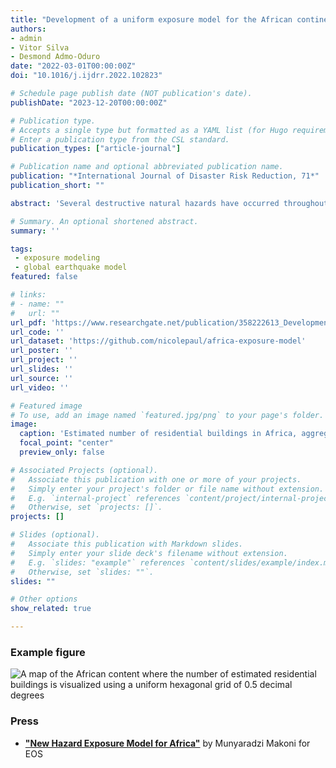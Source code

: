 ```yaml
---
title: "Development of a uniform exposure model for the African continent for use in disaster risk assessment"
authors:
- admin
- Vitor Silva
- Desmond Admo-Oduro
date: "2022-03-01T00:00:00Z"
doi: "10.1016/j.ijdrr.2022.102823"

# Schedule page publish date (NOT publication's date).
publishDate: "2023-12-20T00:00:00Z"

# Publication type.
# Accepts a single type but formatted as a YAML list (for Hugo requirements).
# Enter a publication type from the CSL standard.
publication_types: ["article-journal"]

# Publication name and optional abbreviated publication name.
publication: "*International Journal of Disaster Risk Reduction, 71*"
publication_short: ""

abstract: 'Several destructive natural hazards have occurred throughout Africa over the past century, yet few comprehensive exposure models exist for the continent. The high population growth and rapid pace of urbanization within many African countries entail a significant potential for increased economic and human losses, particularly where substantial urban growth encroaches upon hazard-prone regions with inadequate land management and building design regulations. This study introduces a new exposure model for all African countries using national and global datasets with a uniform approach across the continent, developed for a baseline year (2020) and six future years (2025, 2030, 2035, 2040, 2045, and 2050). The exposure model was originally derived with subnational statistics, and then further spatially disaggregated using Earth Observation (EO) data. This refined spatial resolution allows the model to reflect a realistic population distribution within each country and thereby better characterizes the potential risk to natural hazards and allows identification of disaster risk hotspots. The results indicate the current concentrations of building stock in Africa, in addition to regions where the urban building stock is expected to nearly triple (such as in Central and East Africa) or at least double (such as in West and South Africa).'

# Summary. An optional shortened abstract.
summary: ''

tags:
 - exposure modeling
 - global earthquake model
featured: false

# links:
# - name: ""
#   url: ""
url_pdf: 'https://www.researchgate.net/publication/358222613_Development_of_a_uniform_exposure_model_for_the_African_continent_for_use_in_disaster_risk_assessment'
url_code: ''
url_dataset: 'https://github.com/nicolepaul/africa-exposure-model'
url_poster: ''
url_project: ''
url_slides: ''
url_source: ''
url_video: ''

# Featured image
# To use, add an image named `featured.jpg/png` to your page's folder. 
image:
  caption: 'Estimated number of residential buildings in Africa, aggregated on a uniform hexagonal grid of 0.5 decimal degrees.'
  focal_point: "center"
  preview_only: false

# Associated Projects (optional).
#   Associate this publication with one or more of your projects.
#   Simply enter your project's folder or file name without extension.
#   E.g. `internal-project` references `content/project/internal-project/index.md`.
#   Otherwise, set `projects: []`.
projects: []

# Slides (optional).
#   Associate this publication with Markdown slides.
#   Simply enter your slide deck's filename without extension.
#   E.g. `slides: "example"` references `content/slides/example/index.md`.
#   Otherwise, set `slides: ""`.
slides: ""

# Other options
show_related: true

---
```

### Example figure
![A map of the African content where the number of estimated residential buildings is visualized using a uniform hexagonal grid of 0.5 decimal degrees](publication/journal-article/2022_africa_exposure.png "Estimated number of residential buildings in Africa, aggregated on a uniform hexagonal grid of 0.5 decimal degrees.")

### Press
* [**"New Hazard Exposure Model for Africa"**](https://eos.org/articles/new-hazard-exposure-model-for-africa) by Munyaradzi Makoni for EOS